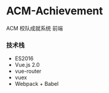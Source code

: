 # ACM-Achievement
ACM 校队成就系统 前端

### 技术栈
* ES2016
* Vue.js 2.0
* vue-router
* vuex
* Webpack + Babel